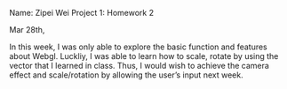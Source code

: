 Name: Zipei Wei
Project 1: Homework 2

Mar 28th, 

In this week, I was only able to explore the basic function and features about Webgl. Luckliy, I was able to learn how to scale, rotate by using the vector that I learned in class. Thus, I would wish to achieve the camera effect and scale/rotation by allowing the user’s input next week. 
